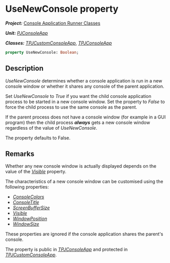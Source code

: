 # UseNewConsole property

***Project:*** [Console Application Runner Classes](../API.md)

***Unit:*** [_PJConsoleApp_](./PJConsoleApp.md)

***Classes:*** [_TPJCustomConsoleApp_](./TPJCustomConsoleApp.md), [_TPJConsoleApp_](./TPJConsoleApp.md)

```pascal
property UseNewConsole: Boolean;
```

## Description

_UseNewConsole_ determines whether a console application is run in a new console window or whether it shares any console of the parent application.

Set _UseNewConsole_ to _True_ if you want the child console application process to be started in a new console window. Set the property to _False_ to force the child process to use the same console as the parent.

If the parent process does not have a console window (for example in a GUI program) then the child process ***always*** gets a new console window regardless of the value of _UseNewConsole_.

The property defaults to False.

## Remarks

Whether any new console window is actually displayed depends on the value of the [_Visible_](./TPJCustomConsoleApp-Visible.md) property.

The characteristics of a new console window can be customised using the following properties:

* [_ConsoleColors_](./TPJCustomConsoleApp-ConsoleColors.md)
* [_ConsoleTitle_](./TPJCustomConsoleApp-ConsoleTitle.md)
* [_ScreenBufferSize_](./TPJCustomConsoleApp-ScreenBufferSize.md)
* [_Visible_](./TPJCustomConsoleApp-Visible.md)
* [_WindowPosition_](./TPJCustomConsoleApp-WindowPosition.md)
* [_WindowSize_](./TPJCustomConsoleApp-WindowSize.md)

These properties are ignored if the console application shares the parent's console.

The property is public in [_TPJConsoleApp_](./TPJConsoleApp.md) and protected in [_TPJCustomConsoleApp_](./TPJCustomConsoleApp.md).
